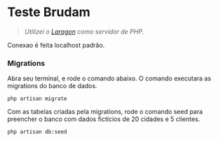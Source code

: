 # Teste Brudam


> *Utilizei o [Laragon](https://laragon.org/download/index.html) como servidor de PHP.*

Conexao é feita localhost padrão.

### Migrations

Abra seu terminal, e rode o comando abaixo. O comando executara as migrations do banco de dados.

```
php artisan migrate
```
Com as tabelas criadas pela migrations, rode o comando seed para preencher o banco com dados fictícios de 20 cidades e 5 clientes.

```
php artisan db:seed
```

<!--
 ____                 _
| __ ) _ __ _   _  __| | __ _ _ __ ___
|  _ \| '__| | | |/ _` |/ _` | '_ ` _ \
| |_) | |  | |_| | (_| | (_| | | | | | |
|____/|_|   \__,_|\__,_|\__,_|_| |_| |_|
 -->
